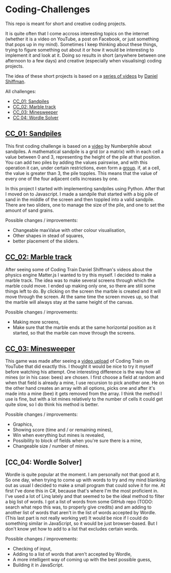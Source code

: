 # Coding-Challenges

This repo is meant for short and creative coding projects.

It is quite often that I come accross interesting topics on the internet (whether it is a video on YouTube, a post on Facebook, or just something that pops up in my mind). Sometimes I keep thinking about these things, trying to figure something out about it or how it would be interesting to implement it and look at it. Doing so results in short (anywhere between one afternoon to a few days) and creative (especially when visualising) coding projects.

The idea of these short projects is based on a [series of videos](https://www.youtube.com/user/shiffman) by [Daniel Shiffman](http://shiffman.net/).

All challenges:
 * [CC_01: Sandpiles](#cc_01-sandpiles)
 * [CC_02: Marble track](#cc_02-marble-track)
 * [CC_03: Minesweeper](#cc_03-minesweeper)
 * [CC 04: Wordle Solver](#cc_04-wordle-solver)

## [CC_01: Sandpiles](https://hgnep.github.io/Coding-Challenges/CC_01%20Sandpile/JS/)
This first coding challenge is based on a [video](https://www.youtube.com/watch?v=1MtEUErz7Gg) by Numberphile about sandpiles. A mathematical sandpile is a grid (or a matrix) with in each cell a value between 0 and 3, representing the height of the pile at that position. You can add two piles by adding the values pairswise, and with this operation it can, under certain restrictions, even form a [group](https://en.wikipedia.org/wiki/Group_(mathematics)). if, at a cell, the value is greater than 3, the pile topples. This means that the value of every one of the four adjacent cells increases by one.

In this project I started with implementing sandpiles using Python. After that I moved on to Javascript. I made a sandpile that started with a big pile of sand in the middle of the screen and then toppled into a valid sandpile. There are two sliders, one to manage the size of the pile, and one to set the amount of sand grains.

Possible changes / improvements:
 * Changeable maxValue with other colour visualisation,
 * Other shapes in stead of squares,
 * better placement of the sliders.

## [CC_02: Marble track](https://hgnep.github.io/Coding-Challenges/CC_02%20Marble%20track)   

After seeing some of Coding Train Daniel Shiffman's videos about the physics engine Matter.js I wanted to try this myself. I decided to make a marble track. The idea was to make several screens through which the marble could move. I ended up making only one, so there are still some things left to do. By clicking on the screen the marble is created and it will move through the screen. At the same time the screen moves up, so that the marble will always stay at the same height of the canvas.

Possible changes / improvements:
 * Making more screens,
 * Make sure that the marble ends at the same horizontal position as it started, so that the marble can move through the screens.

## [CC_03: Minesweeper](https://hgnep.github.io/Coding-Challenges/CC_03%20Minesweeper)

This game was made after seeing a [video upload](https://www.youtube.com/watch?v=LFU5ZlrR21E) of Coding Train on YouTube that did exactly this. I thought it would be nice to try it myself before watching his attempt.
One interesting difference is the way how all mines (or in his case: bees) are chosen. I first choose a field at random and when that field is already a mine, I use recursion to pick another one. He on the other hand creates an array with all options, picks one and after it's made into a mine (bee) it gets removed from the array. I think the method I use is fine, but with a lot mines relatively to the number of cells it could get quite slow, so I do think his method is better.

Possible changes / improvements:
 * Graphics,
 * Showing score (time and / or remaining mines),
 * Win when everything but mines is revealed,
 * Possibility to block of fields when you're sure there is a mine,
 * Changeable size / number of mines.

## [CC_04: Wordle Solver]
Wordle is quite popular at the moment. I am personally not that good at it. So one day, when trying to come up with words to try and my mind blanking out as usual I decided to make a small program that could solve it for me. 
At first I've done this in C#, because that's where I'm the most proficient in. I've used a lot of Linq lately and that seemed to be the ideal method to filter a big list of words. I got a list of words from some GitHub repo (TODO: search what repo this was, to properly give credits) and am adding to another list of words that aren't in the list of words accepted by Wordle. (This last part is not really working yet)
It would be nice if I could do something similar in JavaScript, so it would be just browser-based. But I don't know yet how to add to a list that excludes certain words. 

Possible changes / improvements:
 * Checking of input,
 * Adding to a list of words that aren't accepted by Wordle,
 * A more intelligent way of coming up with the best possible guess,
 * Building it in JavaScript.
<br>
<br>

